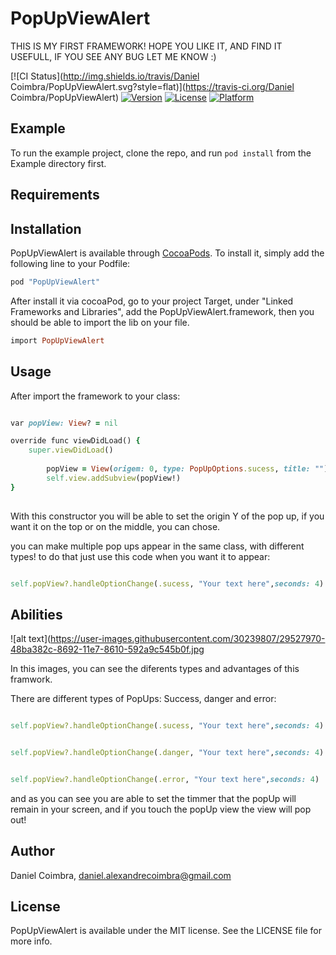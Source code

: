# PopUpViewAlert

THIS IS MY FIRST FRAMEWORK! HOPE YOU LIKE IT, AND FIND IT USEFULL, IF YOU SEE ANY BUG LET ME KNOW :)

[![CI Status](http://img.shields.io/travis/Daniel Coimbra/PopUpViewAlert.svg?style=flat)](https://travis-ci.org/Daniel Coimbra/PopUpViewAlert)
[![Version](https://img.shields.io/cocoapods/v/PopUpViewAlert.svg?style=flat)](http://cocoapods.org/pods/PopUpViewAlert)
[![License](https://img.shields.io/cocoapods/l/PopUpViewAlert.svg?style=flat)](http://cocoapods.org/pods/PopUpViewAlert)
[![Platform](https://img.shields.io/cocoapods/p/PopUpViewAlert.svg?style=flat)](http://cocoapods.org/pods/PopUpViewAlert)

## Example

To run the example project, clone the repo, and run `pod install` from the Example directory first.

## Requirements

## Installation

PopUpViewAlert is available through [CocoaPods](http://cocoapods.org). To install
it, simply add the following line to your Podfile:

```ruby
pod "PopUpViewAlert"
```

After install it via cocoaPod, go to your project Target, under "Linked Frameworks and Libraries", add the PopUpViewAlert.framework, then you should be able to import the lib on your file.

```ruby
import PopUpViewAlert
```

## Usage

After import the framework to your class:

```ruby

var popView: View? = nil

override func viewDidLoad() {
	super.viewDidLoad()
		
    	popView = View(origem: 0, type: PopUpOptions.sucess, title: "")
    	self.view.addSubview(popView!)
}
  
```
With this constructor you will be able to set the origin Y of the pop up, if you want it on the top or on the middle, you can chose. 

you can make multiple pop ups appear in the same class, with different types! to do that just use this code when you want it to appear:

```ruby

self.popView?.handleOptionChange(.sucess, "Your text here",seconds: 4)

```

 ## Abilities

![alt text](https://user-images.githubusercontent.com/30239807/29527970-48ba382c-8692-11e7-8610-592a9c545b0f.jpg 
 

In this images, you can see the diferents types and advantages of this framwork.

There are different types of PopUps: Success, danger and error:

```ruby

self.popView?.handleOptionChange(.sucess, "Your text here",seconds: 4)

```
```ruby

self.popView?.handleOptionChange(.danger, "Your text here",seconds: 4)

```
```ruby

self.popView?.handleOptionChange(.error, "Your text here",seconds: 4)

```

and as you can see you are able to set the timmer that the popUp will remain in your screen, and if you touch the popUp view the view will pop out!



## Author

Daniel Coimbra, daniel.alexandrecoimbra@gmail.com

## License

PopUpViewAlert is available under the MIT license. See the LICENSE file for more info.
